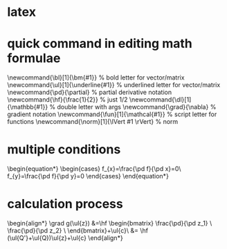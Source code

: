 # latex

# quick command in editing math formulae

\newcommand{\bl}[1]{\bm{#1}} % bold letter for vector/matrix
\newcommand{\ul}[1]{\underline{#1}} % underlined letter for vector/matrix
\newcommand{\pd}{\partial} % partial derivative notation
\newcommand{\hf}{\frac{1}{2}} % just 1/2 
\newcommand{\dl}[1]{\mathbb{#1}} % double letter with args
\newcommand{\grad}{\nabla} % gradient notation
\newcommand{\fun}[1]{\mathcal{#1}} % script letter for functions
\newcommand{\norm}[1]{\lVert #1 \rVert} % norm

# multiple conditions
\begin{equation*}
    \begin{cases}
        f_{x}=\frac{\pd f}{\pd x}=0\\
        f_{y}=\frac{\pd f}{\pd y}=0
    \end{cases}
\end{equation*}

# calculation process
\begin{align*}
        \grad g(\ul{z})
        &=\hf \begin{bmatrix}
            \frac{\pd}{\pd z_1} \\
            \frac{\pd}{\pd z_2} \\
        \end{bmatrix}+\ul{c}\\
        &= \hf (\ul{Q'}+\ul{Q})\ul{z}+\ul{c}
    \end{align*}

